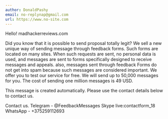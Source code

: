 ```yaml
---
author: DonaldPashy
email: no-replynap@gmail.com
url: https://www.no-site.com
---
```


Hello!  madhackerreviews.com 
 
Did you know that it is possible to send proposal totally legit? 
We sell a new unique way of sending message through feedback forms. Such forms are located on many sites. 
When such requests are sent, no personal data is used, and messages are sent to forms specifically designed to receive messages and appeals. 
also, messages sent through feedback Forms do not get into spam because such messages are considered important. 
We offer you to test our service for free. We will send up to 50,000 messages for you. 
The cost of sending one million messages is 49 USD. 
 
This message is created automatically. Please use the contact details below to contact us. 
 
Contact us. 
Telegram - @FeedbackMessages 
Skype  live:contactform_18 
WhatsApp - +375259112693